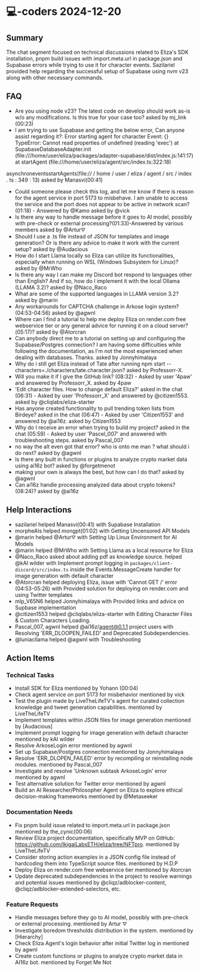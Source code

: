 # 💻-coders 2024-12-20

## Summary
The chat segment focused on technical discussions related to Eliza's SDK installation, pnpm build issues with import.meta.url in package.json and Supabase errors while trying to use it for character events. Sazilariel provided help regarding the successful setup of Supabase using nvm v23 along with other necessary commands.

## FAQ
- Are you using node v23? The latest code on develop should work as-is w/o any modifications. Is this true for your case too? asked by mj_link (00:23)
- I am trying to use Supabase and getting the below error, Can anyone assist regarding it?: Error starting agent for character Event:
{}
TypeError: Cannot read properties of undefined (reading 'exec')
at SupabaseDatabaseAdapter.init (file:///home/user/eliza/packages/adapter-supabase/dist/index.js:141:17)
at startAgent (file:///home/user/eliza/agent/src/index.ts:322:18)

asynchroneventsstartAgents(file:// / home / user / eliza / agent / src / index . ts : 349 : 13) asked by Manasvi(00:41)
- Could someone please check this log, and let me know if there is reason for the agent service in port 5173 to misbehave. I am unable to access the service and the port does not appear to be active in network scan? (01:18) - Answered by @Kamo asked by @vick
- Is there any way to handle message before it goes to AI model, possibly with pre-check or external processing?(01:33)-Answered by various members asked by @Artur⛛
- Should I use a .ts file instead of JSON for templates and image generation? Or is there any advice to make it work with the current setup? asked by @Audacious
- How do I start Llama locally so Eliza can utilize its functionalities, especially when running on WSL (Windows Subsystem for Linux)? asked by @MrWho
- Is there any way I can make my Discord bot respond to languages other than English? And if so, how do I implement it with the local Ollama (LLAMA 3.2)? asked by @Naco_Raco
- What are some of the supported languages in LLAMA version 3.2? asked by @marin
- Any workarounds for CAPTCHA challenge in Arkose login system? (04:53-04:56) asked by @agwnl
- Where can I find a tutorial to help me deploy Eliza on render.com free webservice tier or any general advice for running it on a cloud server?(05:17)? asked by @Atorcran
- Can anybody direct me to a tutorial on setting up and configuring the Supabase/Postgres connection? I am having some difficulties while following the documentation, as I'm not the most experienced when dealing with databases. Thanks. asked by Jonnyhimalaya
- Why do i still get Eliza instead of Tate after running npm start --characters=./characters/tate.character.json? asked by Professorr-X.
- Will you make it if I give the GitHub link? (08:32) - Asked by user '4paw' and answered by Professorr_X. asked by 4paw
- 'Edit character files. How to change default Eliza?' asked in the chat (06:31) - Asked by user 'Professorr_X' and answered by @citizen1553. asked by @cliqlabs/eliza-starter
- Has anyone created functionality to pull trending token lists from Birdeye? asked in the chat (06:47) - Asked by user 'Citizen1553' and answered by @ai16z. asked by Citizen1553
- Why do I receive an error when trying to build my project? asked in the chat (05:59) - Asked by user 'Pascel_007' and answered with troubleshooting steps. asked by Pascal_007
- no way the alt even got that error? who is onto me man ? what should i do next? asked by @agwnl
- Is there any built in functions or plugins to analyze crypto market data using ai16z bot? asked by @forgetmenot
- making your own is always the best, but how can I do that? asked by @agwnl
- Can ai16z handle processing analyzed data about crypto tokens? (08:24)? asked by @ai16z

## Help Interactions
- sazilariel helped Manasvi(00:41) with Supabase Installation
- morpheAIs helped mongpt(01:02) with Getting Uncensored API Models
- @marin helped @Artur⛛ with Setting Up Linux Environment for AI Models
- @marin helped @MrWho with Setting Llama as a local resource for Eliza
- @Naco_Raco asked about adding pdf as knowledge source. helped @kAI wilder with Implement prompt logging in `packages/client-discord/src/index.ts` inside the Events.MessageCreate handler for image generation with default character
- @Atorcran helped deploying Eliza, issue with 'Cannot GET /' error (04:53-05:26) with Provided solution for deploying on render.com and using Twitter templates
- mlp_V65N6 helped Jonnyhimalaya with Provided links and advice on Supbase implementation
- @citizen1553 helped @cliqlabs/eliza-starter with Editing Character Files & Custom Characters Loading.
- Pascal_007, agwnl helped @ai16z/agent@0.1.1 project users with Resolving 'ERR_DLOOPEN_FAILED' and Deprecated Subdependencies.
- @luniacllama helped @agwnl with Troubleshooting

## Action Items

### Technical Tasks
- Install SDK for Eliza mentioned by Yohann (00:04)
- Check agent service on port 5173 for misbehavior mentioned by vick
- Test the plugin made by LiveTheLifeTV's agent for curated collection knowledge and tweet generation capabilities. mentioned by LiveTheLifeTV
- Implement templates within JSON files for image generation mentioned by [Audacious]
- Implement prompt logging for image generation with default character mentioned by kAI wilder
- Resolve ArkoseLogin error mentioned by agwnl
- Set up Supabase/Postgres connection mentioned by Jonnyhimalaya
- Resolve 'ERR_DLOPEN_FAILED' error by recompiling or reinstalling node modules. mentioned by Pascal_007
- Investigate and resolve 'Unknown subtask ArkoseLogin' error mentioned by agwnl
- Test alternative solution for Twitter error mentioned by agwnl
- Build an AI Researcher/Philosopher Agent on Eliza to explore ethical decision-making frameworks mentioned by @Metaseeker

### Documentation Needs
- Fix pnpm build issue related to import.meta.url in package.json mentioned by the_cynic(00:06)
- Review Eliza project documentation, specifically MVP on GitHub: https://github.com/IkigaiLabsETH/eliza/tree/NFTpro. mentioned by LiveTheLifeTV
- Consider storing action examples in a JSON config file instead of hardcoding them into TypeScript source files. mentioned by H.D.P
- Deploy Eliza on render.com free webservice tier mentioned by Atorcran
- Update deprecated subdependencies in the project to resolve warnings and potential issues mentioned by @cliqz/adblocker-content, @cliqz/adblocker-extended-selectors, etc.

### Feature Requests
- Handle messages before they go to AI model, possibly with pre-check or external processing. mentioned by Artur ⛛
- Investigate boredom thresholds distribution in the system. mentioned by [Hierarchy]
- Check Eliza Agent's login behavior after initial Twitter log in mentioned by agwnl
- Create custom functions or plugins to analyze crypto market data in AI16z bot. mentioned by Forget Me Not